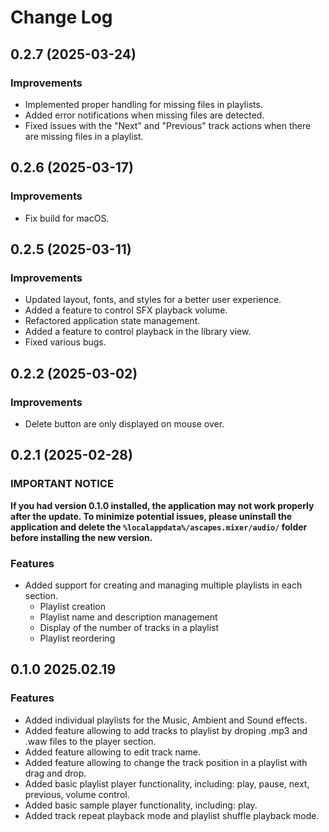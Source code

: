 # Change Log  

## 0.2.7 (2025-03-24)

### Improvements

- Implemented proper handling for missing files in playlists.
- Added error notifications when missing files are detected.
- Fixed issues with the "Next" and "Previous" track actions when there are missing files in a playlist.

## 0.2.6 (2025-03-17)

### Improvements

- Fix build for macOS.

## 0.2.5 (2025-03-11)

### Improvements

- Updated layout, fonts, and styles for a better user experience.
- Added a feature to control SFX playback volume.
- Refactored application state management.
- Added a feature to control playback in the library view.
- Fixed various bugs.

## 0.2.2 (2025-03-02)

### Improvements

- Delete button are only displayed on mouse over.  

## 0.2.1 (2025-02-28)  

### IMPORTANT NOTICE  

**If you had version 0.1.0 installed, the application may not work properly after the update. To minimize potential issues, please uninstall the application and delete the `%localappdata%/ascapes.mixer/audio/` folder before installing the new version.**  

### Features  

- Added support for creating and managing multiple playlists in each section.  
  - Playlist creation  
  - Playlist name and description management  
  - Display of the number of tracks in a playlist  
  - Playlist reordering  


## 0.1.0 2025.02.19

### Features

- Added individual playlists for the Music, Ambient and Sound effects.
- Added feature allowing to add tracks to playlist by droping .mp3 and .waw files to the player section.
- Added feature allowing to edit track name.
- Added feature allowing to change the track position in a playlist with drag and drop.
- Added basic playlist player functionality, including: play, pause, next, previous, volume control.
- Added basic sample player functionality, including: play.
- Added track repeat playback mode and playlist shuffle playback mode.